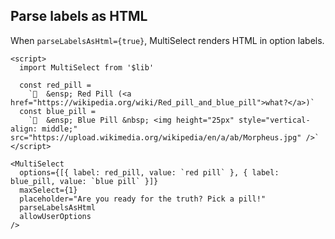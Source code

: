 ## Parse labels as HTML

When `parseLabelsAsHtml={true}`, MultiSelect renders HTML in option labels.

```svelte example stackblitz
<script>
  import MultiSelect from '$lib'

  const red_pill =
    `🔴  &ensp; Red Pill (<a href="https://wikipedia.org/wiki/Red_pill_and_blue_pill">what?</a>)`
  const blue_pill =
    `🔵  &ensp; Blue Pill &nbsp; <img height="25px" style="vertical-align: middle;" src="https://upload.wikimedia.org/wikipedia/en/a/ab/Morpheus.jpg" />`
</script>

<MultiSelect
  options={[{ label: red_pill, value: `red pill` }, { label: blue_pill, value: `blue pill` }]}
  maxSelect={1}
  placeholder="Are you ready for the truth? Pick a pill!"
  parseLabelsAsHtml
  allowUserOptions
/>
```
